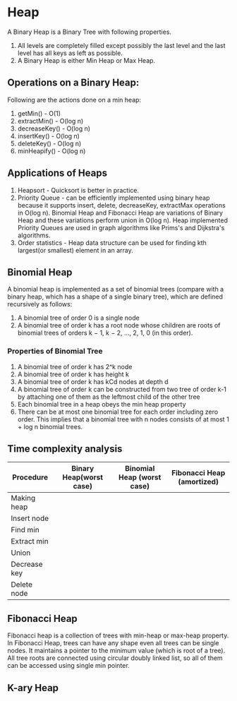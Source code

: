 # Heap
A Binary Heap is a Binary Tree with following properties.
1. All levels are completely filled except possibly the last level and the last
   level has all keys as left as possible.
2. A Binary Heap is either Min Heap or Max Heap.

## Operations on a Binary Heap:
Following are the actions done on a min heap:
1. getMin() - O(1)
2. extractMin() - O(log n)
3. decreaseKey() - O(log n)
4. insertKey() - O(log n)
5. deleteKey() - O(log n)
6. minHeapify() - O(log n)

## Applications of Heaps
1. Heapsort - Quicksort is better in practice.
2. Priority Queue - can be efficiently implemented using binary heap because it
                    supports insert, delete, decreaseKey, extractMax operations
                    in O(log n). Binomial Heap and Fibonacci Heap are
                    variations of Binary Heap and these variations perform
                    union in O(log n). Heap implemented Priority Queues are
                    used in graph algorithms like Prims's and Dijkstra's
                    algorithms.
3. Order statistics - Heap data structure can be used for finding kth
                      largest(or smallest) element in an array.

## Binomial Heap
A binomial heap is implemented as a set of binomial trees (compare with a
binary heap, which has a shape of a single binary tree), which are defined
recursively as follows:
1. A binomial tree of order 0 is a single node
2. A binomial tree of order k has a root node whose children are roots of
   binomial trees of orders k − 1, k − 2, ..., 2, 1, 0 (in this order).
### Properties of Binomial Tree
1. A binomial tree of order k has 2^k node
2. A binomial tree of order k has height k
3. A binomial tree of order k has kCd nodes at depth d
4. A binomial tree of order k can be constructed from two tree of order k-1 by
   attaching one of them as the leftmost child of the other tree
5. Each binomial tree in a heap obeys the min heap property
6. There can be at most one binomial tree for each order including zero order.
   This implies that a binomial tree with n nodes consists of at most 1 + log n
   binomial trees.
## Time complexity analysis
| Procedure  |Binary Heap(worst case)|Binomial Heap (worst case)|Fibonacci Heap (amortized)|
|------------|-----------------------|--------------------------|--------------------------|
|Making heap |                       |                          |                          |
|Insert node |                       |                          |                          |
|Find min    |                       |                          |                          |
|Extract min |                       |                          |                          |
|Union       |                       |                          |                          |
|Decrease key|                       |                          |                          |
|Delete node |                       |                          |                          |
## Fibonacci Heap
Fibonacci heap is a collection of trees with min-heap or max-heap property. In
Fibonacci Heap, trees can have any shape even all trees can be single nodes. It
maintains a pointer to the minimum value (which is root of a tree). All tree
roots are connected using circular doubly linked list, so all of them can be
accessed using single min pointer.
## K-ary Heap

